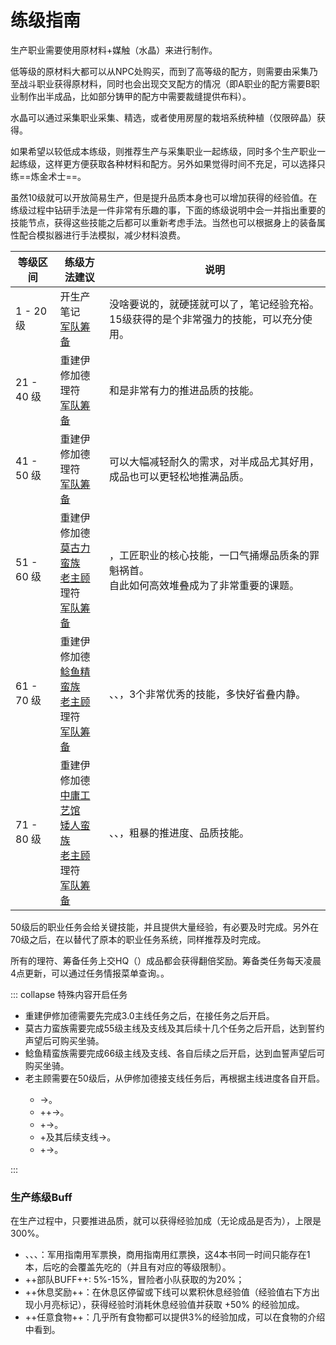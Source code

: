 # 练级指南

生产职业需要使用原材料+媒触（水晶）来进行制作。

低等级的原材料大都可以从NPC处购买，而到了高等级的配方，则需要由采集乃至战斗职业获得原材料，同时也会出现交叉配方的情况（即A职业的配方需要B职业制作出半成品，比如部分铸甲的配方中需要裁缝提供布料）。

水晶可以通过采集职业采集、精选，或者使用房屋的栽培系统种植（仅限碎晶）获得。

如果希望以较低成本练级，则推荐生产与采集职业一起练级，同时多个生产职业一起练级，这样更方便获取各种材料和配方。另外如果觉得时间不充足，可以选择只练==炼金术士==。

虽然10级就可以开放简易生产，但是提升品质本身也可以增加获得的经验值。在练级过程中钻研手法是一件非常有乐趣的事，下面的练级说明中会一并指出重要的技能节点，获得这些技能之后都可以重新考虑手法。当然也可以根据身上的装备属性配合模拟器进行手法模拟，减少材料浪费。

|  等级区间  |  练级方法建议  |  说明  |
| -- | -- | -- | 
| 1 - 20 级 | 开生产笔记<br>[军队筹备](/advanced/grandCompany.md) |  没啥要说的，就硬搓就可以了，笔记经验充裕。<br>15级获得的<action name="崇敬" job="裁衣匠" />是个非常强力的技能，可以充分使用。  |
| 21 - 40 级 | 重建伊修加德<br>理符<br>[军队筹备](/advanced/grandCompany.md) |  <action name="阔步" /> 和<action name="改革" />是非常有力的推进品质的技能。 |
| 41 - 50 级 | 重建伊修加德<br>理符<br>[军队筹备](/advanced/grandCompany.md) |  <action name="长期俭约" job="裁衣匠" />可以大幅减轻耐久的需求，对半成品尤其好用，成品也可以更轻松地推满品质。 | 
| 51 - 60 级 | 重建伊修加德<br>[莫古力蛮族](https://ff14.huijiwiki.com/wiki/%E8%8E%AB%E5%8F%A4%E5%8A%9B%E4%BF%AE%E5%A4%8D%E5%9B%A2)<br>[老主顾](https://ff14.huijiwiki.com/wiki/%E8%80%81%E4%B8%BB%E9%A1%BE%E4%BA%A4%E6%98%93)<br>理符<br>[军队筹备](/advanced/grandCompany.md) |   <action name="比尔格的祝福" />，工匠职业的核心技能，一口气捅爆品质条的罪魁祸首。<br>自此如何高效堆叠<Status :id="251" name="内静" />成为了非常重要的课题。 |
| 61 - 70 级 | 重建伊修加德<br>[鲶鱼精蛮族](https://ff14.huijiwiki.com/wiki/%E5%A4%A7%E9%B2%B6%E5%A4%A7%E7%A5%AD%E6%89%A7%E8%A1%8C%E5%A7%94%E5%91%98%E4%BC%9A)<br>[老主顾](https://ff14.huijiwiki.com/wiki/%E8%80%81%E4%B8%BB%E9%A1%BE%E4%BA%A4%E6%98%93)<br>理符<br>[军队筹备](/advanced/grandCompany.md) | <action name="掌握" job="裁衣匠" />、<action name="俭约加工" />、<action name="闲静" />，3个非常优秀的技能，多快好省叠内静。 |
| 71 - 80 级 | 重建伊修加德<br>[中庸工艺馆](https://ff14.huijiwiki.com/wiki/%E4%B8%AD%E5%BA%B8%E5%B7%A5%E8%89%BA%E9%A6%86%E4%BA%A4%E6%98%93)<br>[矮人蛮族](https://ff14.huijiwiki.com/wiki/%E6%B2%83%E8%8C%A8%E4%B9%8B%E9%94%A4)<br>[老主顾](https://ff14.huijiwiki.com/wiki/%E8%80%81%E4%B8%BB%E9%A1%BE%E4%BA%A4%E6%98%93)<br>理符<br>[军队筹备](/advanced/grandCompany.md) | <action name="坯料加工" job="裁衣匠" />、<action name="坯料制作" job="裁衣匠" />、<action name="精密制作" job="裁衣匠" />，粗暴的推进度、品质技能。 |

50级后的职业任务会给关键技能，并且提供大量经验，有必要及时完成。另外在70级之后，在<Pos name="水晶都" :x="10" :y="8.5" />以<quest name="中庸工艺馆" type="plus" />替代了原本的职业任务系统，同样推荐及时完成。

所有的理符、筹备任务上交HQ（<i class="xiv hq"></i>）成品都会获得翻倍奖励。筹备类任务每天凌晨4点更新，可以通过任务情报菜单查询。。

::: collapse 特殊内容开启任务

* 重建伊修加德需要先完成3.0主线任务<quest name="绝命怒嚎" type="main"/>之后，在<pos name="伊修加德基础层" :x="9.7" :y="11.6" />接任务<quest name="仰望天穹之街" type="plus" />之后开启。
* 莫古力蛮族需要完成55级主线<quest name="狩猎邪龙" type="main" />及支线<quest name="目标入团" type="plus" />及其后续十几个任务之后开启，达到誓约声望后可购买坐骑<item name="孢云棉花糖种子" />。
* 鲶鱼精蛮族需要完成66级主线<quest name="红色的祈愿" type="main" />及支线<quest name="黑鼻" type="plus" />、<quest name="痴迷赏花" type="plus" />各自后续之后开启，达到血誓声望后可购买坐骑<item name="巨鲶鱼神轿笛" />。
* 老主顾需要在50级后，从伊修加德接支线任务<quest name="一流工匠的新工作" type="plus" />后，再根据主线进度各自开启。
  - <quest name="打开新世界的大门" type="plus" />→<quest name="熙洛·阿里亚珀的老主顾" type="plus" />。
  - <quest name="红莲之狂潮" type="main" />+<quest name="熙洛·阿里亚珀的老主顾" type="plus" />+<quest name="阿答儿金部的继承者" />→<quest name="亚德基拉的老主顾" type="plus" />。
  - <quest name="英雄归来" type="main" />+<quest name="生意兴隆" />→<quest name="梅·娜格的老主顾" type="plus" />。
  - <quest name="梅·娜格的老主顾" type="plus" />+<quest name="紫水宫的异变" type="plus" />及其后续支线→<quest name="红的老主顾" type="plus" />。
  - <quest name="迈向未来" type="main" />+<quest name="诚信为本——莫雯卓越商会" />→<quest name="凯·希尔的老主顾" type="plus" />。

 :::

 ### 生产练级Buff

在生产过程中，只要推进品质，就可以获得经验加成（无论成品是否为<i class="xiv hq"></i>），上限是300%。

- <item name="军用工程学指南" />、<item name="军用工程学指南第二卷" />、<item name="商用工程学指南" />、<item name="改订版工程学指南" />：军用指南用军票换，商用指南用红票换，这4本书同一时间只能存在1本，后吃的会覆盖先吃的（并且有对应的等级限制）。
- ++部队BUFF++: 5%-15%，冒险者小队获取的<item name="军用工程学指南第三卷" />为20%；
- ++休息奖励++：在休息区停留或下线可以累积休息经验值（经验值右下方出现小月亮标记），获得经验时消耗休息经验值并获取 +50% 的经验加成。
- ++任意食物++：几乎所有食物都可以提供3%的经验加成，可以在食物的介绍中看到。